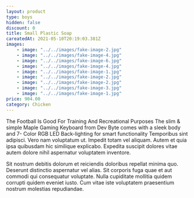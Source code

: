 ```yaml
---
layout: product
type: boys
hidden: false
discount: 0
title: Small Plastic Soap
careatedAt: 2021-05-10T20:19:03.381Z
images:
    - image: "../../images/fake-image-2.jpg"
    - image: "../../images/fake-image-4.jpg"
    - image: "../../images/fake-image-6.jpg"
    - image: "../../images/fake-image-4.jpg"
    - image: "../../images/fake-image-1.jpg"
    - image: "../../images/fake-image-2.jpg"
    - image: "../../images/fake-image-2.jpg"
    - image: "../../images/fake-image-3.jpg"
    - image: "../../images/fake-image-1.jpg"
price: 904.00
category: Chicken
---
```

The Football Is Good For Training And Recreational Purposes
The slim & simple Maple Gaming Keyboard from Dev Byte comes with a sleek body and 7- Color RGB LED Back-lighting for smart functionality
Temporibus sint adipisci. Vero nam voluptatum ut. Impedit totam vel aliquam. Autem et quia ipsa quibusdam hic similique explicabo. Expedita suscipit dolores vitae autem dolore nihil aspernatur voluptatem inventore.
 Sit nostrum debitis dolorum et reiciendis doloribus repellat minima quo. Deserunt distinctio aspernatur vel alias. Sit corporis fuga quae et aut commodi qui consequatur voluptate. Nulla cupiditate mollitia quidem corrupti quidem eveniet iusto. Cum vitae iste voluptatem praesentium nostrum molestias repudiandae.
